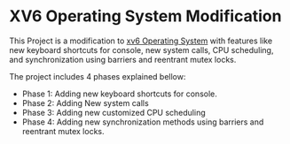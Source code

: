 # XV6 Operating System Modification

This Project is a modification to [xv6 Operating System](https://github.com/mit-pdos/xv6-public) with features like new keyboard shortcuts for console, new system calls, CPU scheduling, and synchronization using barriers and reentrant mutex locks.

The project includes 4 phases explained bellow:
- Phase 1: Adding new keyboard shortcuts for console.
- Phase 2: Adding New system calls
- Phase 3: Adding new customized CPU scheduling 
- Phase 4: Adding new synchronization methods using barriers and reentrant mutex locks.
